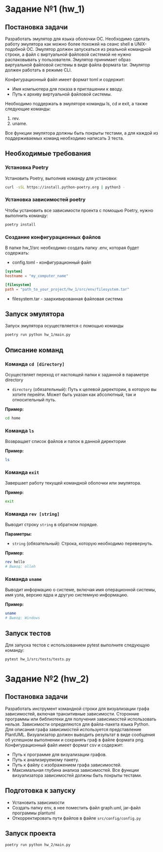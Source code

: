 # Задание №1 (hw_1)
## Постановка задачи
Разработать эмулятор для языка оболочки ОС. Необходимо сделать работу эмулятора как можно более похожей на сеанс shell в UNIX-подобной ОС. Эмулятор должен запускаться из реальной командной строки, а файл с виртуальной файловой системой не нужно распаковывать у пользователя. Эмулятор принимает образ виртуальной файловой системы в виде файла формата tar. Эмулятор должен работать в режиме CLI.

Конфигурационный файл имеет формат toml и содержит:
* Имя компьютера для показа в приглашении к вводу.
* Путь к архиву виртуальной файловой системы.

Необходимо поддержать в эмуляторе команды ls, cd и exit, а также следующие команды:
1. rev.
2. uname.

Все функции эмулятора должны быть покрыты тестами, а для каждой из поддерживаемых команд необходимо написать 3 теста.

## Необходимые требования
### Установка Poetry

Установить Poetry, выполнив команду для установки:

```bash
curl -sSL https://install.python-poetry.org | python3 -
```

### Установка зависимостей poetry
Чтобы установить все зависимости проекта с помощью Poetry, нужно выполнить команду:

```bash
poetry install
```

### Создание конфигурационных файлов
В папке hw_1/src необходимо создать папку .env, которая будет содержать:
* config.toml - конфигурационный файл
```toml
[system]
hostname = "my_computer_name"

[filesystem]
path = "path_to_your_project/hw_1/src/env/filesystem.tar"
```
* filesystem.tar - заархивированная файловая система


## Запуск эмулятора

Запуск эмулятора осуществляется с помощью команды

```bash
poetry run python hw_1/main.py
```

## Описание команд
### Команда ``cd [directory]``
Осуществляет переход от настоящей папки к заданной в параметре directory

- `directory` (обязательный): Путь к целевой директории, в которую вы хотите перейти. Может быть указан как абсолютный, так и относительный путь.

**Пример:**

```bash
cd home
```

### Команда ``ls ``
Возвращает список файлов и папок в данной директории


**Пример:**

```bash
ls
```

### Команда `exit`

Завершает работу текущей командной оболочки или эмулятора.


**Пример:**

```bash
exit
```

### Команда `rev [string]`

Выводит строку `string` в обратном порядке.

**Параметры:**

- `string` (обязательный): Строка, которую необходимо перевернуть.

**Пример:**

```bash
rev hello
# Вывод: olleh
```

### Команда `uname`

Выводит информацию о системе, включая имя операционной системы, имя узла, версию ядра и другую системную информацию.

**Пример:**

```bash
uname
# Вывод: Windows
````
## Запуск тестов

Для запуска тестов с использованием pytest выполните следующую команду:

```bash
pytest hw_1/src/tests/tests.py
```


# Задание №2 (hw_2)
## Постановка задачи
Разработать инструмент командной строки для визуализации графа зависимостей, включая транзитивные зависимости. Сторонние программы или библиотеки для получения зависимостей использовать нельзя.
Зависимости определяются для файла-пакета языка Python. Для описания графа зависимостей используется представление PlantUML. Визуализатор должен выводить результат в виде сообщения об успешном выполнении и сохранять граф в файле формата png.
Конфигурационный файл имеет формат csv и содержит:
* Путь к программе для визуализации графов.
* Путь к анализируемому пакету.
* Путь к файлу с изображением графа зависимостей.
* Максимальная глубина анализа зависимостей.
Все функции визуализатора зависимостей должны быть покрыты тестами.

## Подготовка к запуску
* Установить зависимости 
* Создать папку env, в нее поместить файл graph.uml, jar-файл программы plantuml
* Откорректировать пути файлов в файле ``src/config/config.py``

## Запуск проекта
```bash
poetry run python hw_2/main.py
```